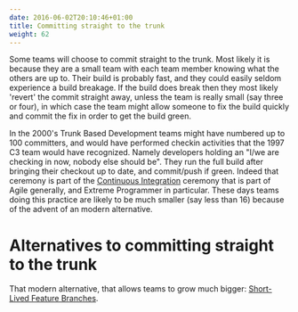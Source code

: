 ```yaml
---
date: 2016-06-02T20:10:46+01:00
title: Committing straight to the trunk
weight: 62
---
```


Some teams will choose to commit straight to the trunk. Most likely it is because they are a small team with each
team member knowing what the others are up to. Their build is probably fast, and they could easily seldom experience
a build breakage. If the build does break then they most likely 'revert' the commit straight away, unless the team is 
really small (say three or four), in which case the team might allow someone to fix the build quickly and commit the 
fix in order to get the build green.

In the 2000's Trunk Based Development teams might have numbered up to 100 committers, and would have performed 
checkin activities that the 1997 C3 team would have recognized. Namely developers holding an "I/we are checking in 
now, nobody else should be". They run the full build after bringing their checkout up to date, and commit/push if 
green. Indeed that ceremony is part of the [Continuous Integration](/continuous-integration/) ceremony that is part of 
Agile generally, and Extreme Programmer in particular. These days teams doing this practice are likely to be much
smaller (say less than 16) because of the advent of an modern alternative.

# Alternatives to committing straight to the trunk

That modern alternative, that allows teams to grow much bigger:
[Short-Lived Feature Branches](/short-lived-feature-branches/).